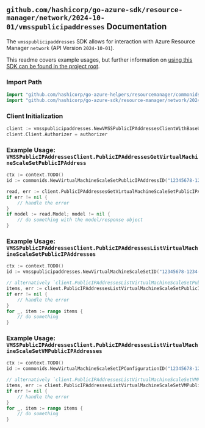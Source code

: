 
## `github.com/hashicorp/go-azure-sdk/resource-manager/network/2024-10-01/vmsspublicipaddresses` Documentation

The `vmsspublicipaddresses` SDK allows for interaction with Azure Resource Manager `network` (API Version `2024-10-01`).

This readme covers example usages, but further information on [using this SDK can be found in the project root](https://github.com/hashicorp/go-azure-sdk/tree/main/docs).

### Import Path

```go
import "github.com/hashicorp/go-azure-helpers/resourcemanager/commonids"
import "github.com/hashicorp/go-azure-sdk/resource-manager/network/2024-10-01/vmsspublicipaddresses"
```


### Client Initialization

```go
client := vmsspublicipaddresses.NewVMSSPublicIPAddressesClientWithBaseURI("https://management.azure.com")
client.Client.Authorizer = authorizer
```


### Example Usage: `VMSSPublicIPAddressesClient.PublicIPAddressesGetVirtualMachineScaleSetPublicIPAddress`

```go
ctx := context.TODO()
id := commonids.NewVirtualMachineScaleSetPublicIPAddressID("12345678-1234-9876-4563-123456789012", "example-resource-group", "virtualMachineScaleSetName", "virtualMachineName", "networkInterfaceName", "ipConfigurationName", "publicIPAddressName")

read, err := client.PublicIPAddressesGetVirtualMachineScaleSetPublicIPAddress(ctx, id, vmsspublicipaddresses.DefaultPublicIPAddressesGetVirtualMachineScaleSetPublicIPAddressOperationOptions())
if err != nil {
	// handle the error
}
if model := read.Model; model != nil {
	// do something with the model/response object
}
```


### Example Usage: `VMSSPublicIPAddressesClient.PublicIPAddressesListVirtualMachineScaleSetPublicIPAddresses`

```go
ctx := context.TODO()
id := vmsspublicipaddresses.NewVirtualMachineScaleSetID("12345678-1234-9876-4563-123456789012", "example-resource-group", "virtualMachineScaleSetName")

// alternatively `client.PublicIPAddressesListVirtualMachineScaleSetPublicIPAddresses(ctx, id)` can be used to do batched pagination
items, err := client.PublicIPAddressesListVirtualMachineScaleSetPublicIPAddressesComplete(ctx, id)
if err != nil {
	// handle the error
}
for _, item := range items {
	// do something
}
```


### Example Usage: `VMSSPublicIPAddressesClient.PublicIPAddressesListVirtualMachineScaleSetVMPublicIPAddresses`

```go
ctx := context.TODO()
id := commonids.NewVirtualMachineScaleSetIPConfigurationID("12345678-1234-9876-4563-123456789012", "example-resource-group", "virtualMachineScaleSetName", "virtualMachineName", "networkInterfaceName", "ipConfigurationName")

// alternatively `client.PublicIPAddressesListVirtualMachineScaleSetVMPublicIPAddresses(ctx, id)` can be used to do batched pagination
items, err := client.PublicIPAddressesListVirtualMachineScaleSetVMPublicIPAddressesComplete(ctx, id)
if err != nil {
	// handle the error
}
for _, item := range items {
	// do something
}
```
